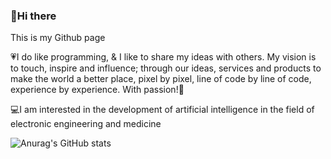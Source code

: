 ### 👋Hi there 
This is my Github page

💗I do like programming, & I like to share my ideas with others. My vision is to touch, inspire and influence; through our ideas, services and products to make the world a better place, pixel by pixel, line of code by line of code, experience by experience. With passion!🙏

💻I am interested in the development of artificial intelligence in the field of electronic engineering and medicine

![Anurag's GitHub stats](https://github-readme-stats.vercel.app/api?MohammadAliDaneshSefatDoust=anuraghazra&show_icons=true&theme=radical)
